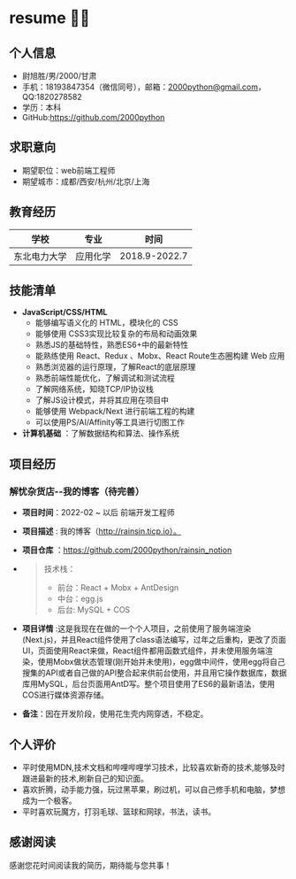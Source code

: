 <!--
 * @LastEditors: 尉旭胜(Riansin)
 * @Author: 尉旭胜(Riansin)
-->
# resume 🐂🐎
##  个人信息

- 尉旭胜/男/2000/甘肃
- 手机：18193847354（微信同号），邮箱：2000python@gmail.com，QQ:1820278582
- 学历：本科
- GitHub:https://github.com/2000python

## 求职意向

- 期望职位：web前端工程师
- 期望城市：成都/西安/杭州/北京/上海

## 教育经历

| 学校         | 专业     | 时间          |
| ------------ | -------- | ------------- |
| 东北电力大学 | 应用化学 | 2018.9-2022.7 |


## 技能清单

- **JavaScript/CSS/HTML** 
  * 能够编写语义化的 HTML，模块化的 CSS
  * 能够使用 CSS3实现比较复杂的布局和动画效果
  * 熟悉JS的基础特性，熟悉ES6+中的最新特性
  * 能熟练使用 React、Redux 、Mobx、React Route生态圈构建 Web 应用
  * 熟悉浏览器的运行原理，了解React的底层原理
  * 熟悉前端性能优化，了解调试和测试流程
  * 了解网络系统，知晓TCP/IP协议栈
  * 了解JS设计模式，并将其应用在项目中
  * 能够使用 Webpack/Next  进行前端工程的构建
  * 可以使用PS/AI/Affinity等工具进行切图工作
- **计算机基础** ：了解数据结构和算法、操作系统

## 项目经历 

### 解忧杂货店--我的博客（待完善）

* **项目时间**：2022-02 ~  以后  前端开发工程师

- **项目描述** : 我的博客（http://rainsin.ticp.io）。
- **项目仓库** ：https://github.com/2000python/rainsin_notion
- 
  > 技术栈：
  >
  > * 前台：React + Mobx + AntDesign
  > * 中台：egg.js 
  > * 后台: MySQL + COS

- **项目详情** :这是我现在在做的一个个人项目，之前使用了服务端渲染(Next.js)，并且React组件使用了class语法编写，过年之后重构，更改了页面UI，页面使用React来做，React组件都用函数式组件，并未使用服务端渲染，使用Mobx做状态管理(刚开始并未使用)，egg做中间件，使用egg将自己搜集的API或者自己做的API整合起来供前台使用，并且用它操作数据库，数据库用MySQL，后台页面用AntD写。整个项目使用了ES6的最新语法，使用COS进行媒体资源存储。
- **备注**：因在开发阶段，使用花生壳内网穿透，不稳定。

## 个人评价

* 平时使用MDN,技术文档和哔哩哔哩学习技术，比较喜欢新奇的技术,能够及时跟进最新的技术,刷新自己的知识面。
* 喜欢折腾，动手能力强，玩过黑苹果，刷过机，可以自己修手机和电脑，梦想成为一个极客。
* 平时喜欢玩魔方，打羽毛球、篮球和网球，书法，读书。

## 感谢阅读

感谢您花时间阅读我的简历，期待能与您共事！

